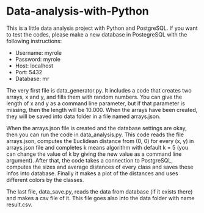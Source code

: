 # Data-analysis-with-Python

This is a little data analysis project with Python and PostgreSQL. If you want to test the codes, please make a new database in PostegreSQL with the following instructions:
- Username: myrole
- Password: myrole
- Host: localhost
- Port: 5432
- Database: mr

The very first file is data_generator.py. It includes a code that creates two arrays, x and y, and fills them with random numbers. You can give the length of x and y as a command line parameter, but if that parameter is missing, then the length will be 10.000. When the arrays have been created, they will be saved into data folder in a file named arrays.json.

When the arrays.json file is created and the database settings are okay, then you can run the code in data_analysis.py. This code reads the file arrays.json, computes the Euclidean distance from (0, 0) for every (x, y) in arrays.json file and completes k means algorithm with default k = 5 (you can change the value of k by giving the new value as a command line argument). After that, the code takes a connection to PostgreSQL, computes the sizes and average distances of every class and saves these infos into database. Finally it makes a plot of the distances and uses different colors by the classes.

The last file, data_save.py, reads the data from database (if it exists there) and makes a csv file of it. This file goes also into the data folder with name result.csv.
